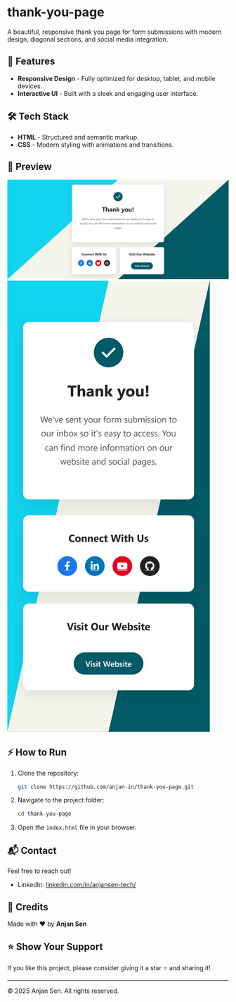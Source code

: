 # thank-you-page
A beautiful, responsive thank you page for form submissions with modern design, diagonal sections, and social media integration.

## 🌟 Features
- **Responsive Design** - Fully optimized for desktop, tablet, and mobile devices.
- **Interactive UI** - Built with a sleek and engaging user interface.

## 🛠️ Tech Stack
- **HTML** - Structured and semantic markup.
- **CSS** - Modern styling with animations and transitions.

## 📸 Preview
![Desktop Preview](./images/desktop.png)
![Mobile Preview](./images/mobile.png)

## ⚡ How to Run
1. Clone the repository:
    ```bash
    git clone https://github.com/anjan-in/thank-you-page.git
    ```
2. Navigate to the project folder:
    ```bash
    cd thank-you-page
    ```
3. Open the `index.html` file in your browser.


## 📬 Contact
Feel free to reach out!
- LinkedIn: [linkedin.com/in/anjansen-tech/](https://www.linkedin.com/in/anjansen-tech/)

## 🧡 Credits
Made with ❤️ by **Anjan Sen**

## ⭐ Show Your Support
If you like this project, please consider giving it a star ⭐ and sharing it!

---
© 2025 Anjan Sen. All rights reserved.

